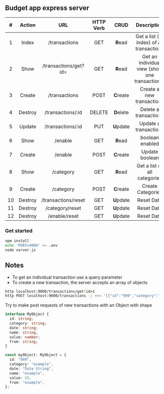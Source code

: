 ## Budget app express server
|  #  | Action  |        URL        | HTTP Verb |    CRUD    |                  Description                   |
| :-: | :-----: | :---------------: | :-------: | :--------: | :--------------------------------------------: |
|  1  |  Index  |   /transactions   |    GET    |  **R**ead  |   Get a list (or index) of all transactions    |
|  2  |  Show   | /transactions/get?id= |    GET    |  **R**ead  | Get an individual view (show one transactions) |
|  3  | Create  |   /transactions   |   POST    | **C**reate |           Create a new transactions            |
|  4  | Destroy | /transactions/:id |  DELETE   | **D**elete |             Delete a transactions              |
|  5  | Update  | /transactions/:id |    PUT    | **U**pdate |             Update a transactions              |
|  6  | Show    | /enable           |    GET    | **R**ead   |             boolean enabled                    |
|  7  | Create  | /enable           |    POST   | **C**reate |               Update boolean                   |
|  8  | Show    | /category         |    GET    | **R**ead   |        Get a list of all categories            |
|  9  | Create  | /category         |   POST    | **C**reate |             Create Categories                  |
|  10  | Destroy  | /transactions/reset |    GET    | **U**pdate |             Reset Data              |
|  11  | Destroy  | /category/reset |    GET    | **U**pdate |             Reset Data              |
|  12  | Destroy  | /enable/reset |    GET    | **U**pdate |             Reset Data              |
### Get started
```bash
npm install
echo 'PORT=9000' >> .env
node server.js
```
## Notes
* To get an individual transaction use a query parameter
* To create a new transaction, the server accepts an array of objects
```bash
http localhost:9000/transactions/get?id=1
http POST localhost:9000/transactions -j <<< '[{"id":"999","category":"example","date":"Date String","name":"example","value":55,"from":"example"}]'
```
Try to make post requests of new transactions with an Object with shape

```typescript
interface MyObject {
  id: string;
  category: string;
  date: string;
  name: string,
  value: number;
  from: string;
}

const myObject: MyObject = {
  id: "999",
  category: "example",
  date: "Date String",
  name: "example",
  value: 55,
  from: "example",
};
```